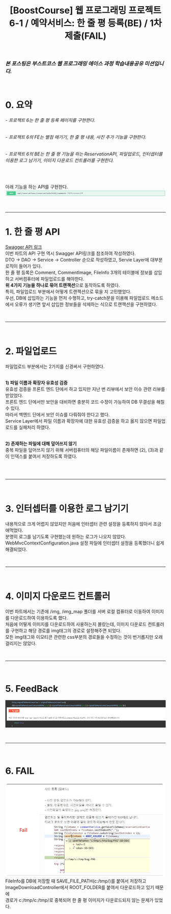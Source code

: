 ﻿---
layout: post
title: '[BoostCourse] 웹 프로그래밍 프로젝트 6-1 / 예약서비스: 한 줄 평 등록(BE) / 1차 제출(FAIL)'
tags: [BoostCourse]
image: '/images/posts/boostcourse.JPG'
---

### *본 포스팅은 부스트코스 웹 프로그래밍 에이스 과정 학습내용공유 미션입니다.*  

<br/>

# 0. 요약
###### - 프로젝트 6는 한 줄 평 등록 페이지를 구현한다.
###### - 프로젝트 6의 FE는 별점 매기기, 한 줄 평 내용, 사진 추가 기능을 구현한다.
###### - 프로젝트 6의 BE는 한 줄 평 기능을 하는 ReservationAPI, 파일업로드, 인터셉터를 이용한 로그 남기기, 이미지 다운로드 컨트롤러를 구현한다.


<br/>

아래 기능을 하는 API를 구현한다.  
![Alt text](/images/posts/post_9/post_9_api.JPG)<br/>

<br/>

*****

# 1. 한 줄 평 API
[Swagger API 링크](http://49.236.147.192:9090/swagger-ui.html)  
이번 파트의 API 구현 역시 Swagger API링크를 참조하여 작성하였다.  
DTO -> DAO -> Service -> Controller 순으로 작성하였고, Servie Layer에 대부분 로직이 들어가 있다.  
한 줄 평 등록은 Comment, CommentImage, FileInfo 3개의 테이블에 정보를 삽입하고 서버컴퓨터에 파일업로드를 해야한다.  
**위 4가지 기능을 하나로 묶어 트랜잭션**으로 동작하도록 하였다.  
특히, 파일업로드 부분에서 어떻게 트랜잭션으로 묶을 지 고민했었다.  
우선, DB에 삽입하는 기능을 먼저 수행하고, try-catch문을 이용해 파일업로드 메소드에서 오류가 생기면 앞서 삽입한 정보들을 삭제하는 식으로 트랜잭션을 구현하였다.  

<br/>

*****

<br/>

# 2. 파일업로드
파일업로드 부분에서는 2가지를 신경써서 구현하였다.  
<br/>

**1) 파일 이름과 확장자 유효성 검증**  
유효성 검증을 프론트 엔드 단에서 하고 있지만 지난 번 리뷰에서 보안 이슈 관련 리뷰를 받았었다.  
프론트 엔드 단에서만 보안을 대비하면 충분히 코드 수정이 가능하여 DB 무결성을 해칠 수 있다.  
따라서 백엔드 단에서 보안 이슈를 다뤄줘야 한다고 했다.  
Service Layer에서 파일 이름과 확장자에 대한 유효성 검증을 하고 옳지 않으면 파일업로드를 실패처리 하였다.  
<br/>

**2) 존재하는 파일에 대해 덮어쓰지 않기**  
중복 파일을 덮어쓰지 않기 위해 서버컴퓨터의 해당 파일이름이 존재하면 (2), (3)과 같이 인덱스를 붙여서 저장하도록 하였다.  
<br/>

<br/>

*****

<br/>

# 3. 인터셉터를 이용한 로그 남기기
내용적으로 크게 어렵지 않았지만 처음에 인터셉터 관련 설정을 등록하지 않아서 조금 애먹었다.  
분명히 로그를 남기도록 구현했는데 원하는 로그가 나오지 않았다.  
WebMvcContextConfiguration.java 설정 파일에 인터셉터 설정을 등록했더니 쉽게 해결되었다.  


<br/>

*****

<br/>

# 4. 이미지 다운로드 컨트롤러
이번 파트에서는 기존에 /img, /img_map 폴더를 서버 로컬 컴퓨터로 이동하여 이미지를 다운로드하여 이용하도록 했다.  
처음에 어떻게 이미지를 다운로드하여 사용하는지 몰랐는데, 이미지 다운로드 컨트롤러를 구현하고 해당 경로를 img태그의 경로로 설정해주면 되었다.  
모든 img태그와 이모티콘 관련한 css부분의 경로들을 수정하는 것이 번거롭지만 오래 걸리지는 않았다.  

<br/>

*****

<br/>

# 5. FeedBack
![Alt text](/images/posts/post_9/post_9_feedback_1.JPG)<br/>

<br/>

*****

<br/>

# 6. FAIL
![Alt text](/images/posts/post_9/post_9_fail.JPG)<br/>
FileInfo를 DB에 저장할 때 SAVE_FILE_PATH(c:/tmp/)를 붙여서 저장하고  
ImageDownloadController에서 ROOT_FOLDER를 붙여서 다운로드하고 있기 때문에  
경로가 c:/tmp/c:/tmp/로 중복되어 한 줄 평 이미지가 다운로드되지 않는 문제가 있었다.  
